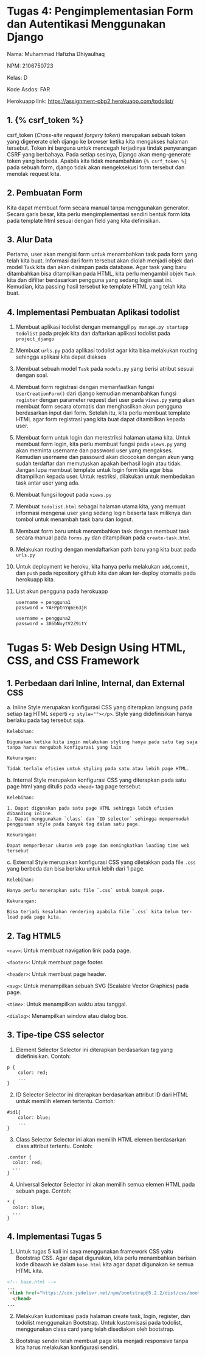 # Tugas 4: Pengimplementasian Form dan Autentikasi Menggunakan Django

Nama: Muhammad Hafizha Dhiyaulhaq

NPM: 2106750723

Kelas: D

Kode Asdos: FAR

Herokuapp link: https://assignment-pbp2.herokuapp.com/todolist/

## 1. {% csrf_token %} 
csrf_token (*Cross-site request forgery token*) merupakan sebuah token yang digenerate oleh django ke browser ketika kita mengakses halaman tersebut. Token ini berguna untuk mencegah terjadinya tindak penyerangan CSRF yang berbahaya. Pada setiap sesinya, Django akan meng-generate token yang berbeda. Apabila kita tidak menambahkan `{% csrf_token %}` pada sebuah form, django tidak akan mengeksekusi form tersebut dan menolak request kita.

## 2. Pembuatan Form
Kita dapat membuat form secara manual tanpa menggunakan generator. Secara garis besar, kita perlu mengimplementasi sendiri bentuk form kita pada template html sesuai dengan field yang kita definisikan.

## 3. Alur Data
Pertama, user akan mengisi form untuk menambahkan task pada form yang telah kita buat. Informasi dari form tersebut akan diolah menjadi objek dari model `Task` kita dan akan disimpan pada database. Agar task yang baru ditambahkan bisa ditampilkan pada HTML, kita perlu mengambil objek `Task` kita dan difilter berdasarkan pengguna yang sedang login saat ini. Kemudian, kita passing hasil tersebut ke template HTML yang telah kita buat.

## 4. Implementasi Pembuatan Aplikasi todolist
1. Membuat aplikasi todolist dengan memanggil `py manage.py startapp todolist` pada projek kita dan daftarkan aplikasi todolist pada `project_django`
2. Membuat `urls.py` pada aplikasi todolist agar kita bisa melakukan routing sehingga aplikasi kita dapat diakses
3. Membuat sebuah model `Task` pada `models.py` yang berisi atribut sesuai dengan soal. 
4. Membuat form registrasi dengan memanfaatkan fungsi `UserCreationForm()` dari django kemudian menambahkan fungsi `register` dengan parameter request dari user pada `views.py` yang akan membuat form secara otomatis dan menghasilkan akun pengguna berdasarkan input dari form. Setelah itu, kita perlu membuat template HTML agar form registrasi yang kita buat dapat ditambilkan kepada user.
5. Membuat form untuk login dan merestriksi halaman utama kita. Untuk membuat form login, kita perlu membuat fungsi pada `views.py` yang akan meminta username dan password user yang mengakses. Kemudian username dan passowrd akan dicocokan dengan akun yang sudah terdaftar dan memutuskan apakah berhasil login atau tidak. Jangan lupa membuat template untuk login form kita agar bisa ditampilkan kepada user. Untuk restriksi, dilakukan untuk membedakan task antar user yang ada.
6. Membuat fungsi logout pada `views.py`
7. Membuat `todolist.html` sebagai halaman utama kita, yang memuat informasi mengenai user yang sedang login beserta task miliknya dan tombol untuk menambah task baru dan logout.
8. Membuat form baru untuk menambahkan task dengan membuat task secara manual pada `forms.py` dan ditampilkan pada `create-task.html`
9. Melakukan routing dengan mendaftarkan path baru yang kita buat pada `urls.py`
10. Untuk deployment ke heroku, kita hanya perlu melakukan `add`,`commit`, dan `push` pada repository github kita dan akan ter-deploy otomatis pada herokuapp kita.
11. List akun pengguna pada herokuapp

        username = pengguna1
        password = YAFPptnYq6E63jR

        username = pengguna2
        password = 386bNuytV2Z9itY

# Tugas 5: Web Design Using HTML, CSS, and CSS Framework

## 1. Perbedaan dari Inline, Internal, dan External CSS
 a. Inline Style merupakan konfigurasi CSS yang diterapkan langsung pada setiap tag HTML seperti `<p style=""></p>`. Style yang didefinisikan hanya berlaku pada tag tersebut saja.

```
Kelebihan:

Digunakan ketika kita ingin melakukan styling hanya pada satu tag saja tanpa harus mengubah konfigurasi yang lain

Kekurangan:

Tidak terlalu efisien untuk styling pada satu atau lebih page HTML.
```
 b. Internal Style merupakan konfigurasi CSS yang diterapkan pada satu page html yang ditulis pada `<head>` tag page tersebut. 
```
Kelebihan:

1. Dapat digunakan pada satu page HTML sehingga lebih efisien dibanding inline.
2. Dapat menggunakan `class` dan `ID selector` sehingga mempermudah penggunaan style pada banyak tag dalam satu page.

Kekurangan:

Dapat memperbesar ukuran web page dan meningkatkan loading time web tersebut
```
 c. External Style merupakan konfigurasi CSS yang diletakkan pada file `.css` yang berbeda dan bisa berlaku untuk lebih dari 1 page.

```
Kelebihan:

Hanya perlu menerapkan satu file `.css` untuk banyak page.

Kekurangan:

Bisa terjadi kesalahan rendering apabila file `.css` kita belum ter-load pada page kita.
```

## 2. Tag HTML5

`<nav>`: Untuk membuat navigation link pada page.

`<footer>`: Untuk membuat page footer.

`<header>`: Untuk membuat page header.

`<svg>`: Untuk menampilkan sebuah SVG (Scalable Vector Graphics) pada page.

`<time>`: Untuk menampilkan waktu atau tanggal.

`<dialog>`: Menampilkan window atau dialog box.

## 3. Tipe-tipe CSS selector

1. Element Selector
Selector ini diterapkan berdasarkan tag yang didefinisikan. Contoh:

```
p {
    color: red;
    ...
}
```
2. ID Selector
Selector ini diterapkan berdasarkan attribut ID dari HTML untuk memilih elemen tertentu. Contoh:
```
#id1{
    color: blue;
    ...
}
```
3. Class Selector
Selector ini akan memilih HTML elemen berdasarkan class attribut tertentu. Contoh:
```
.center {
  color: red;
  ...
}
```
4. Universal Selector
Selector ini akan memilih semua elemen HTML pada sebuah page. Contoh:
```
* {
  color: blue;
  ...
}
```

## 4. Implementasi Tugas 5
1. Untuk tugas 5 kali ini saya menggunakan framework CSS yaitu Bootstrap CSS. Agar dapat digunakan, kita perlu menambahkan barisan kode dibawah ke dalam `base.html` kita agar dapat digunakan ke semua HTML kita.
```HTML
<!-- base.html -->
...
 <link href="https://cdn.jsdelivr.net/npm/bootstrap@5.2.2/dist/css/bootstrap.min.css" rel="stylesheet" integrity="sha384-Zenh87qX5JnK2Jl0vWa8Ck2rdkQ2Bzep5IDxbcnCeuOxjzrPF/et3URy9Bv1WTRi" crossorigin="anonymous">
  </head>
...
```
2. Melakukan kustomisasi pada halaman create task, login, register, dan todolist menggunakan Bootstrap. Untuk kustomisasi pada todolist, menggunakan class card yang telah disediakan oleh bootstrap.

3. Bootstrap sendiri telah membuat page kita menjadi responsive tanpa kita harus melakukan konfigurasi sendiri.
